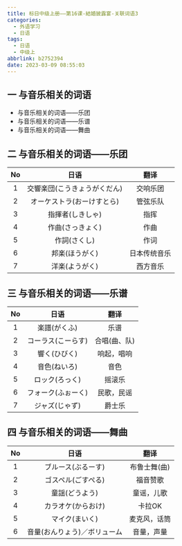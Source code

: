 ```yaml
---
title: 标日中级上册——第16课-結婚披露宴-关联词语3
categories:
  - 外语学习
  - 日语
tags:
  - 日语
  - 中级上
abbrlink: b2752394
date: 2023-03-09 08:55:03
---
```

## 一 与音乐相关的词语

* 与音乐相关的词语——乐团
* 与音乐相关的词语——乐谱
* 与音乐相关的词语——舞曲

<!--more-->

## 二 与音乐相关的词语——乐团

|  No  |             日语             |     翻译     |
| :--: | :--------------------------: | :----------: |
|  1   | 交響楽団(こうきょうがくだん) |   交响乐团   |
|  2   |  オーケストラ(おーけすとら)  |   管弦乐队   |
|  3   |       指揮者(しきしゃ)       |     指挥     |
|  4   |       作曲(さっきょく)       |     作曲     |
|  5   |         作詞(さくし)         |     作词     |
|  6   |        邦楽(ほうがく)        | 日本传统音乐 |
|  7   |        洋楽(ようがく)        |   西方音乐   |

## 三 与音乐相关的词语——乐谱

|  No  |        日语        |     翻译     |
| :--: | :----------------: | :----------: |
|  1   |    楽譜(がくふ)    |     乐谱     |
|  2   | コーラス(こーらす) | 合唱(曲、队) |
|  3   |    響く(ひびく)    |  响起，唱响  |
|  4   |    音色(ねいろ)    |     音色     |
|  5   |   ロック(ろっく)   |    摇滚乐    |
|  6   | フォーク(ふぉーく) |  民歌，民谣  |
|  7   |   ジャズ(じゃず)   |    爵士乐    |

## 四 与音乐相关的词语——舞曲

|  No  |             日语             |     翻译     |
| :--: | :--------------------------: | :----------: |
|  1   |      ブルース(ぶるーす)      | 布鲁士舞(曲) |
|  2   |      ゴスペル(ごすぺる)      |   福音赞歌   |
|  3   |        童謡(どうよう)        |  童谣，儿歌  |
|  4   |      カラオケ(からおけ)      |    卡拉OK    |
|  5   |        マイク(まいく)        | 麦克风，话筒 |
|  6   | 音量(おんりょう)／ボリューム |  音量，声量  |

